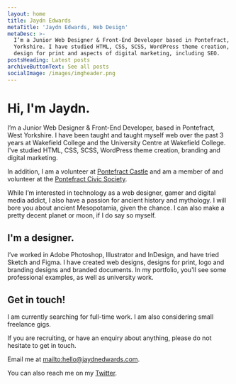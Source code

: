 ```yaml
---
layout: home
title: Jaydn Edwards
metaTitle: 'Jaydn Edwards, Web Design'
metaDesc: >-
  I’m a Junior Web Designer & Front-End Developer based in Pontefract, West
  Yorkshire. I have studied HTML, CSS, SCSS, WordPress theme creation, some
  design for print and aspects of digital marketing, including SEO.
postsHeading: Latest posts
archiveButtonText: See all posts
socialImage: /images/imgheader.png
---
```

# Hi, I'm Jaydn.

I’m a Junior Web Designer & Front-End Developer, based in Pontefract, West Yorkshire. I have been taught and taught myself web over the past 3 years at Wakefield College and the University Centre at Wakefield College. I've studied HTML, CSS, SCSS, WordPress theme creation, branding and digital marketing.

In addition, I am a volunteer at [Pontefract Castle](https://www.pontefractcastle.co.uk/) and am a member of and volunteer at the [Pontefract Civic Society](https://www.pontefractcivicsociety.org.uk/).

While I’m interested in technology as a web designer, gamer and digital media addict, I also have a passion for ancient history and mythology. I will bore you about ancient Mesopotamia, given the chance. I can also make a pretty decent planet or moon, if I do say so myself.

## I'm a designer.

I’ve worked in Adobe Photoshop, Illustrator and InDesign, and have tried Sketch and Figma. I have created web designs, designs for print, logo and branding designs and branded documents. In my portfolio, you'll see some professional examples, as well as university work.

## Get in touch!

I am currently searching for full-time work. I am also considering small freelance gigs.

If you are recruiting, or have an enquiry about anything, please do not hesitate to get in touch. 

Email me at <mailto:hello@jaydnedwards.com>.

You can also reach me on my [Twitter](https://twitter.com/Jaydn_Edwards).
